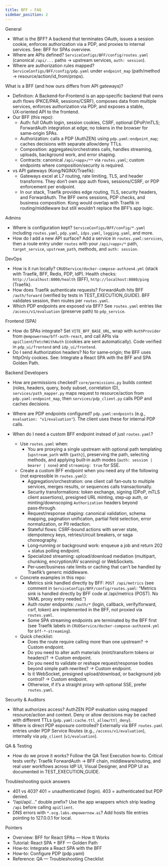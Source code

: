 ```yaml
---
title: BFF – FAQ
sidebar_position: 2
---
```


General

- What is the BFF? A backend that terminates OAuth, issues a session cookie, enforces authorization via a PDP, and proxies to internal services. See: BFF for SPAs overview.
- Where are APIs defined? `ServiceConfigs/BFF/config/routes.yaml` (canonical `/api/...` paths → upstream services, `auth: session`).
- Where are authorization rules mapped? `ServiceConfigs/BFF/config/pdp.yaml` under `endpoint_map` (path/method → resource/action/id_from/props).

What is a BFF (and how ours differs from API gateways)?

- Definition: A Backend‑for‑Frontend is an app‑specific backend that owns auth flows (PKCE/PAR, sessions/CSRF), composes data from multiple services, enforces authorization via PDP, and exposes a stable, UX‑oriented API to the frontend.
- Our BFF (this repo):
  - Auth: full OAuth login, session cookies, CSRF, optional DPoP/mTLS; ForwardAuth integration at edge; no tokens in the browser for same‑origin SPAs.
  - Authorization: calls a PDP (AuthZEN) using `pdp.yaml:endpoint_map`; caches decisions with separate allow/deny TTLs.
  - Composition: aggregates/orchestrates calls, handles streaming, uploads, background work, and error shaping.
  - Contracts: canonical `/api/<app>/**` via `routes.yaml`; custom endpoints where composition/security is required.
- vs API gateways (Kong/NGINX/Traefik):
  - Gateways excel at L7 routing, rate limiting, TLS, and header transforms. They don’t own app auth flows, sessions/CSRF, or PDP enforcement per endpoint.
  - In our stack, Traefik provides edge routing, TLS, security headers, and ForwardAuth. The BFF owns sessions, PDP checks, and business composition. Kong would overlap with Traefik in routing/middleware but still wouldn’t replace the BFF’s app logic.

Admins

- Where is configuration kept? `ServiceConfigs/BFF/config/*.yaml` including `routes.yaml`, `pdp.yaml`, `idps.yaml`, `logging.yaml`, and more.
- How do I add a new API surface? Add a service in `routes.yaml:services`, then a route entry under `routes` with your `/api/<app>/*` path, `target_service`, `upstream_path`, methods, and `auth: session`.

DevOps

- How is it run locally? `CRUDService/docker-compose-authzen4.yml` (stack with Traefik, BFF, Redis, PDP, IdP). Health checks: `http://localhost:8000/health` (BFF), `http://localhost:8080/ping` (Traefik).
- How does Traefik authenticate requests? ForwardAuth hits BFF `/auth/forward` (verified by tests in TEST_EXECUTION_GUIDE). BFF validates session, then routes per `routes.yaml`.
- Which PDP endpoints are exposed via BFF? See `routes.yaml` entries like `/access/v1/evaluation` (preserve path) to `pdp_service`.

Frontend (SPA)

- How do SPAs integrate? Set `VITE_BFF_BASE_URL`, wrap with `AuthProvider` from `@empowernow/bff-auth-react`, and call APIs via `apiClient`/`fetchWithAuth` (cookies are sent automatically). Code verified in `pdp_ui/frontend` and `idp_ui/frontend`.
- Do I send Authorization headers? No for same‑origin; the BFF uses httpOnly cookies. See: Integrate a React SPA with the BFF and SPA Golden Path.

Backend Developers

- How are permissions checked? `core/permissions.py` builds context (roles, headers, query, body subset, correlation ID), `services/path_mapper.py` maps request to resource/action from `pdp.yaml:endpoint_map`, then `services/pdp_client.py` calls PDP and caches decisions.
- Where are PDP endpoints configured? `pdp.yaml:endpoints` (e.g., `evaluation: "v1/evaluation"`). The client uses these for internal PDP calls.

- When do I need a custom BFF endpoint instead of just `routes.yaml`?
  - Use `routes.yaml` when:
    - You are proxying a single upstream with optional path templating (`upstream_path` with `{path}`), preserving the path, selecting methods, and applying built‑in auth modes (`auth: session | bearer | none`) and `streaming: true` for SSE.
  - Create a custom BFF endpoint when you need any of the following (not expressible in `routes.yaml`):
    - Aggregation/orchestration: one client call fan‑outs to multiple services, merges results, or sequences calls transactionally.
    - Security transformations: token exchange, signing (DPoP, mTLS client assertions), presigned URL minting, step‑up auth, or minting/downscoping `Authorization` headers beyond pass‑through.
    - Request/response shaping: canonical validation, schema mapping, pagination unification, partial field selection, error normalization, or PII redaction.
    - Stateful flows: CSRF‑bound actions with server state, idempotency keys, retries/circuit breakers, or saga choreography.
    - Long‑running or background work: enqueue a job and return 202 + status polling endpoint.
    - Specialized streaming: upload/download mediation (multipart, chunking, encryption/AV scanning) or WebSockets.
    - Per‑user/business rate limits or caching that can’t be handled by Traefik’s generic middleware.
  - Concrete examples in this repo:
    - Metrics sink handled directly by BFF: `POST /api/metrics` (see comment in `ServiceConfigs/BFF/config/routes.yaml`: “Metrics sink is handled directly by BFF code at /api/metrics (POST). No YAML proxy entry needed.”)
    - Auth router endpoints: `/auth/*` (login, callback, verify/forward, csrf, token) are implemented in the BFF, not proxied via `routes.yaml`.
    - Some SPA streaming endpoints are terminated by the BFF first (see Traefik labels in `CRUDService/docker-compose-authzen4.yml` for `bff-*-streaming`).
  - Quick checklist:
    - Does the route require calling more than one upstream? → Custom endpoint.
    - Do you need to alter auth materials (mint/transform tokens or headers)? → Custom endpoint.
    - Do you need to validate or reshape request/response bodies beyond simple path rewrites? → Custom endpoint.
    - Is it WebSocket, presigned upload/download, or background job control? → Custom endpoint.
    - Otherwise, if it’s a straight proxy with optional SSE, prefer `routes.yaml`.

Security & Auditors

- What authorizes access? AuthZEN PDP evaluation using mapped resource/action and context. Deny or allow decisions may be cached with different TTLs (`pdp.yaml:cache.ttl_allow/ttl_deny`).
- Where is direct PDP exposure controlled? Externally via BFF `routes.yaml` entries under PDP Service Routes (e.g., `/access/v1/evaluation`), internally via `pdp_client` (`v1/evaluation`).

QA & Testing

- How do we prove it works? Follow the QA Test Execution how‑to. Critical tests verify: Traefik ForwardAuth → BFF chain, middleware/routing, and real user workflows across IdP UI, Visual Designer, and PDP UI as documented in TEST_EXECUTION_GUIDE.

Troubleshooting quick answers

- 401 vs 403? 401 = unauthenticated (login). 403 = authenticated but PDP denied.
- “/api/api/...” double prefix? Use the app wrappers which strip leading `/api` before calling `apiClient`.
- DNS errors with `*.ocg.labs.empowernow.ai`? Add hosts file entries pointing to 127.0.0.1 for local.

Pointers

- Overview: BFF for React SPAs — How It Works
- Tutorial: React SPA + BFF — Golden Path
- How‑to: Integrate a React SPA with the BFF
- How‑to: Configure PDP (pdp.yaml)
- Reference: QA — Troubleshooting Checklist


